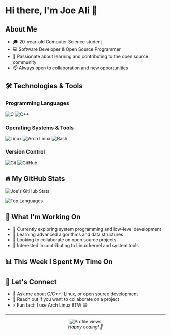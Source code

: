 # Hi there, I'm Joe Ali 👋

## About Me
- 🎓 20-year-old Computer Science student
- 💻 Software Developer & Open Source Programmer
- 🌱 Passionate about learning and contributing to the open source community
- 📫 Always open to collaboration and new opportunities

## 🛠️ Technologies & Tools

### Programming Languages
![C](https://img.shields.io/badge/C-00599C?style=for-the-badge&logo=c&logoColor=white)
![C++](https://img.shields.io/badge/C%2B%2B-00599C?style=for-the-badge&logo=c%2B%2B&logoColor=white)

### Operating Systems & Tools
![Linux](https://img.shields.io/badge/Linux-FCC624?style=for-the-badge&logo=linux&logoColor=black)
![Arch Linux](https://img.shields.io/badge/Arch%20Linux-1793D1?style=for-the-badge&logo=arch-linux&logoColor=white)
![Bash](https://img.shields.io/badge/Bash-4EAA25?style=for-the-badge&logo=gnu-bash&logoColor=white)

### Version Control
![Git](https://img.shields.io/badge/Git-F05032?style=for-the-badge&logo=git&logoColor=white)
![GitHub](https://img.shields.io/badge/GitHub-181717?style=for-the-badge&logo=github&logoColor=white)

## 🔥 My GitHub Stats

![Joe's GitHub Stats](https://github-readme-stats.vercel.app/api?username=YOUR_USERNAME&show_icons=true&theme=radical)

![Top Languages](https://github-readme-stats.vercel.app/api/top-langs/?username=YOUR_USERNAME&layout=compact&theme=radical)

## 🌟 What I'm Working On
- 🔭 Currently exploring system programming and low-level development
- 🌱 Learning advanced algorithms and data structures
- 👯 Looking to collaborate on open source projects
- 🤔 Interested in contributing to Linux kernel and system tools

## 📊 This Week I Spent My Time On
<!--START_SECTION:waka-->
<!--END_SECTION:waka-->

## 🤝 Let's Connect
- 💬 Ask me about C/C++, Linux, or open source development
- 📧 Reach out if you want to collaborate on a project
- ⚡ Fun fact: I use Arch Linux BTW 😄

---

<div align="center">
  <img src="https://komarev.com/ghpvc/?username=YOUR_USERNAME&style=flat-square&color=blue" alt="Profile views">
</div>

<div align="center">
  <i>Happy coding! 🚀</i>
</div>

